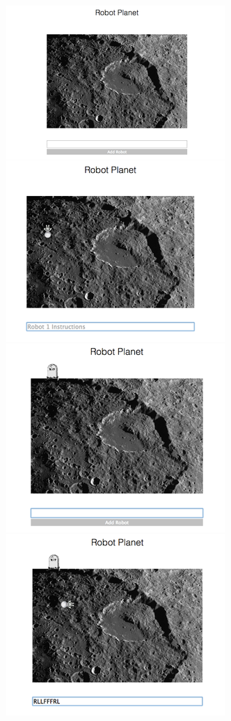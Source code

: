 ![RobotPlanet](screenshot_1.png)
![RobotPlanet](screenshot_2.png)
![RobotPlanet](screenshot_3.png)
![RobotPlanet](screenshot_4.png)